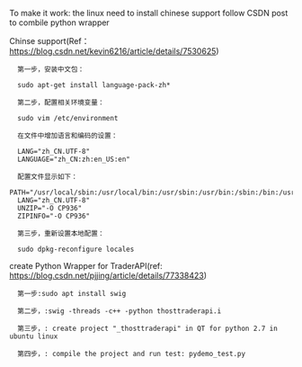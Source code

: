 To make it work:
the linux need to install chinese support
follow CSDN post to combile python wrapper

Chinse support(Ref：https://blog.csdn.net/kevin6216/article/details/7530625)

      第一步，安装中文包：

      sudo apt-get install language-pack-zh*

      第二步，配置相关环境变量：

      sudo vim /etc/environment

      在文件中增加语言和编码的设置：

      LANG="zh_CN.UTF-8"
      LANGUAGE="zh_CN:zh:en_US:en"

      配置文件显示如下：
      PATH="/usr/local/sbin:/usr/local/bin:/usr/sbin:/usr/bin:/sbin:/bin:/usr/games"
      LANG="zh_CN.UTF-8"
      UNZIP="-O CP936"
      ZIPINFO="-O CP936"

      第三步，重新设置本地配置：

      sudo dpkg-reconfigure locales





create Python Wrapper for TraderAPI(ref: https://blog.csdn.net/pjjing/article/details/77338423)

      第一步:sudo apt install swig 

      第二步，:swig -threads -c++ -python thosttraderapi.i 

      第三步，: create project "_thosttraderapi" in QT for python 2.7 in ubuntu linux 

      第四步，: compile the project and run test: pydemo_test.py

